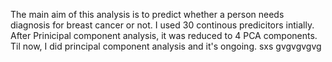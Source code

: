 The main aim of this analysis is to predict whether a person needs diagnosis for breast cancer or not. I used 30 continous predicitors intially. After Prinicipal component analysis, it was reduced to 4 PCA components. Til now, I did principal component analysis and it's ongoing.
sxs
gvgvgvgvg
